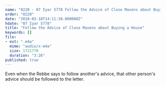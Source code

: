 ```yaml
---
name: "0220 - 07 Iyar 5778 Follow the Advice of Close Mavens about Buying a House"
order: "0220"
date: "2018-03-18T14:11:38.000000Z"
hdate: "07 Iyar 5778"
title: "Follow the Advice of Close Mavens about Buying a House"
keywords: []
file:
- ext: ".m4a"
  mime: "audio/x-m4a"
  size: 1721770
  duration: "3:26"
published: true
---
```

Even when the Rebbe says to follow another's advice, that other person's advice should be followed to the letter.


